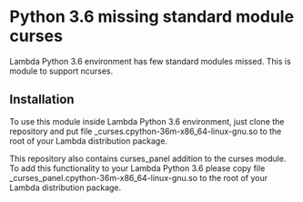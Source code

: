 # Python 3.6 missing standard module curses

Lambda Python 3.6 environment has few standard modules missed. This is module to support ncurses.

Installation
------------
To use this module inside Lambda Python 3.6 environment, just clone the repository and put file _curses.cpython-36m-x86_64-linux-gnu.so to the root of your Lambda distribution package.

This repository also contains curses_panel addition to the curses module. To add this functionality to your Lambda Python 3.6 please copy file _curses_panel.cpython-36m-x86_64-linux-gnu.so to the root of your Lambda distribution package.
